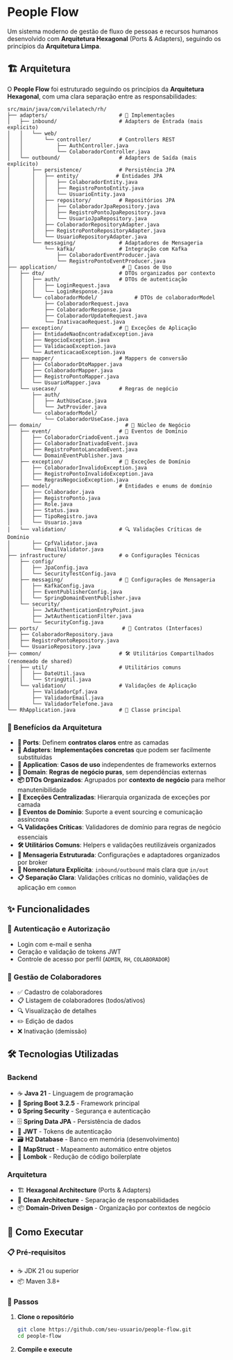 # People Flow

Um sistema moderno de gestão de fluxo de pessoas e recursos humanos desenvolvido com **Arquitetura Hexagonal** (Ports & Adapters), seguindo os princípios da **Arquitetura Limpa**.

## 🏗️ Arquitetura

O **People Flow** foi estruturado seguindo os princípios da **Arquitetura Hexagonal**, com uma clara separação entre as responsabilidades:

```
src/main/java/com/vilelatech/rh/
├── adapters/                       # 🔧 Implementações
│   ├── inbound/                    # Adapters de Entrada (mais explícito)
│   │   └── web/
│   │       └── controller/         # Controllers REST
│   │           ├── AuthController.java
│   │           └── ColaboradorController.java
│   └── outbound/                   # Adapters de Saída (mais explícito)
│       ├── persistence/            # Persistência JPA
│       │   ├── entity/            # Entidades JPA
│       │   │   ├── ColaboradorEntity.java
│       │   │   ├── RegistroPontoEntity.java
│       │   │   └── UsuarioEntity.java
│       │   ├── repository/         # Repositórios JPA
│       │   │   ├── ColaboradorJpaRepository.java
│       │   │   ├── RegistroPontoJpaRepository.java
│       │   │   └── UsuarioJpaRepository.java
│       │   ├── ColaboradorRepositoryAdapter.java
│       │   ├── RegistroPontoRepositoryAdapter.java
│       │   └── UsuarioRepositoryAdapter.java
│       └── messaging/              # Adaptadores de Mensageria
│           └── kafka/              # Integração com Kafka
│               ├── ColaboradorEventProducer.java
│               └── RegistroPontoEventProducer.java
├── application/                     # 💼 Casos de Uso
│   ├── dto/                        # DTOs organizados por contexto
│   │   ├── auth/                   # DTOs de autenticação
│   │   │   ├── LoginRequest.java
│   │   │   └── LoginResponse.java
│   │   └── colaboradorModel/            # DTOs de colaboradorModel
│   │       ├── ColaboradorRequest.java
│   │       ├── ColaboradorResponse.java
│   │       ├── ColaboradorUpdateRequest.java
│   │       └── InativacaoRequest.java
│   ├── exception/                  # 🚨 Exceções de Aplicação
│   │   ├── EntidadeNaoEncontradaException.java
│   │   ├── NegocioException.java
│   │   ├── ValidacaoException.java
│   │   └── AutenticacaoException.java
│   ├── mapper/                     # Mappers de conversão
│   │   ├── ColaboradorDtoMapper.java
│   │   ├── ColaboradorMapper.java
│   │   ├── RegistroPontoMapper.java
│   │   └── UsuarioMapper.java
│   └── usecase/                    # Regras de negócio
│       ├── auth/
│       │   ├── AuthUseCase.java
│       │   └── JwtProvider.java
│       └── colaboradorModel/
│           └── ColaboradorUseCase.java
├── domain/                           # 🎯 Núcleo de Negócio
│   ├── event/                      # 📢 Eventos de Domínio
│   │   ├── ColaboradorCriadoEvent.java
│   │   ├── ColaboradorInativadoEvent.java
│   │   ├── RegistroPontoLancadoEvent.java
│   │   └── DomainEventPublisher.java
│   ├── exception/                  # 🚨 Exceções de Domínio
│   │   ├── ColaboradorInvalidoException.java
│   │   ├── RegistroPontoInvalidoException.java
│   │   └── RegrasNegocioException.java
│   ├── model/                      # Entidades e enums de domínio
│   │   ├── Colaborador.java
│   │   ├── RegistroPonto.java
│   │   ├── Role.java
│   │   ├── Status.java
│   │   ├── TipoRegistro.java
│   │   └── Usuario.java
│   └── validation/                 # 🔍 Validações Críticas de Domínio
│       ├── CpfValidator.java
│       └── EmailValidator.java
├── infrastructure/                 # ⚙️ Configurações Técnicas
│   ├── config/
│   │   ├── JpaConfig.java
│   │   └── SecurityTestConfig.java
│   ├── messaging/                  # 📨 Configurações de Mensageria
│   │   ├── KafkaConfig.java
│   │   ├── EventPublisherConfig.java
│   │   └── SpringDomainEventPublisher.java
│   └── security/
│       ├── JwtAuthenticationEntryPoint.java
│       ├── JwtAuthenticationFilter.java
│       └── SecurityConfig.java
├── ports/                           # 🔌 Contratos (Interfaces)
│   ├── ColaboradorRepository.java
│   ├── RegistroPontoRepository.java
│   └── UsuarioRepository.java
├── common/                         # 🛠️ Utilitários Compartilhados (renomeado de shared)
│   ├── util/                       # Utilitários comuns
│   │   ├── DateUtil.java
│   │   └── StringUtil.java
│   └── validation/                 # Validações de Aplicação
│       ├── ValidadorCpf.java
│       ├── ValidadorEmail.java
│       └── ValidadorTelefone.java
└── RhApplication.java              # 🚀 Classe principal
```

### 🎯 Benefícios da Arquitetura

- **🔌 Ports**: Definem **contratos claros** entre as camadas
- **🔧 Adapters**: **Implementações concretas** que podem ser facilmente substituídas
- **💼 Application**: **Casos de uso** independentes de frameworks externos
- **🎯 Domain**: **Regras de negócio puras**, sem dependências externas
- **📦 DTOs Organizados**: Agrupados por **contexto de negócio** para melhor manutenibilidade
- **🚨 Exceções Centralizadas**: Hierarquia organizada de exceções por camada
- **📢 Eventos de Domínio**: Suporte a event sourcing e comunicação assíncrona
- **🔍 Validações Críticas**: Validadores de domínio para regras de negócio essenciais
- **🛠️ Utilitários Comuns**: Helpers e validações reutilizáveis organizados
- **📨 Mensageria Estruturada**: Configurações e adaptadores organizados por broker
- **🎯 Nomenclatura Explícita**: `inbound/outbound` mais clara que `in/out`
- **📋 Separação Clara**: Validações críticas no domínio, validações de aplicação em `common`

## ✨ Funcionalidades

### 🔐 **Autenticação e Autorização**
- Login com e-mail e senha
- Geração e validação de tokens JWT
- Controle de acesso por perfil (`ADMIN`, `RH`, `COLABORADOR`)

### 👥 **Gestão de Colaboradores**
- ✅ Cadastro de colaboradores
- 📋 Listagem de colaboradores (todos/ativos)
- 🔍 Visualização de detalhes
- ✏️ Edição de dados
- ❌ Inativação (demissão)

## 🛠️ Tecnologias Utilizadas

### **Backend**
- ☕ **Java 21** - Linguagem de programação
- 🍃 **Spring Boot 3.2.5** - Framework principal
- 🔒 **Spring Security** - Segurança e autenticação
- 🗄️ **Spring Data JPA** - Persistência de dados
- 🎫 **JWT** - Tokens de autenticação
- 🗃️ **H2 Database** - Banco em memória (desenvolvimento)
- 🔧 **MapStruct** - Mapeamento automático entre objetos
- 📝 **Lombok** - Redução de código boilerplate

### **Arquitetura**
- 🏗️ **Hexagonal Architecture** (Ports & Adapters)
- 🧹 **Clean Architecture** - Separação de responsabilidades
- 📦 **Domain-Driven Design** - Organização por contextos de negócio

## 🚀 Como Executar

### 📋 **Pré-requisitos**
- ☕ JDK 21 ou superior
- 📦 Maven 3.8+

### 🔧 **Passos**

1. **Clone o repositório**
   ```bash
   git clone https://github.com/seu-usuario/people-flow.git
   cd people-flow
   ```

2. **Compile e execute**
   ```